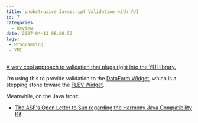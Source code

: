 ```yaml
---
title: Unobstrusive Javascript Validation with YUI
id: 7
categories:
  - Review
date: 2007-04-11 08:00:53
tags:
 - Programming
 - YUI
---
```


[A very cool approach to validation that plugs right into the YUI library.](http://blog.jc21.com/2007-02-05/yui-unobstrusive-javascript-validation/)

I'm using this to provide validation to the [DataForm Widget](http://www.geocities.com/planetyazaar/examples/dataform/tutorial-tabview.html), which is a stepping stone toward the [FLEV Widget](http://jroller.com/page/TedHusted?entry=flev_01).

Meanwhile, on the Java front:

*   [The ASF's Open Letter to Sun regarding the Harmony Java Compatibility Kit](http://apache.org/index.html#sun_jck_letter)